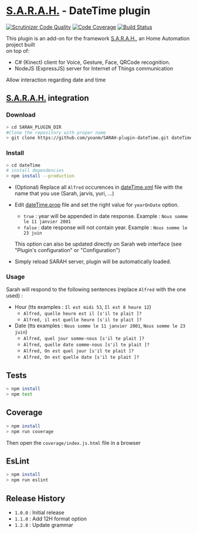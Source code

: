 # [S.A.R.A.H.](http://encausse.net/s-a-r-a-h) - DateTime plugin

[![Scrutinizer Code Quality](https://scrutinizer-ci.com/g/yoanm/SARAH-plugin-datetime/badges/quality-score.png?b=master)](https://scrutinizer-ci.com/g/yoanm/SARAH-plugin-datetime/?branch=master) [![Code Coverage](https://scrutinizer-ci.com/g/yoanm/SARAH-plugin-datetime/badges/coverage.png?b=master)](https://scrutinizer-ci.com/g/yoanm/SARAH-plugin-datetime/?branch=master) [![Build Status](https://scrutinizer-ci.com/g/yoanm/SARAH-plugin-datetime/badges/build.png?b=master)](https://scrutinizer-ci.com/g/yoanm/SARAH-plugin-datetime/build-status/master)

This plugin is an add-on for the framework [S.A.R.A.H.](http://encausse.net/s-a-r-a-h), an Home Automation project built     
on top of:
 * C# (Kinect) client for Voice, Gesture, Face, QRCode recognition. 
 * NodeJS (ExpressJS) server for Internet of Things communication

Allow interaction regarding date and time

## [S.A.R.A.H.](http://encausse.net/s-a-r-a-h) integration
### Download
```bash
> cd SARAH_PLUGIN_DIR
#Clone the repository with proper name
> git clone https://github.com/yoanm/SARAH-plugin-dateTime.git dateTime
```

### Install
```bash
> cd dateTime
# install dependencies
> npm install --production
```
 * (Optional) Replace all `Alfred` occurences in [dateTime.xml](./dateTime.xml) file with the name that you use (Sarah, jarvis, yuri, ...)
 * Edit [dateTime.prop](./dateTime.prop) file and set the right value for `yearOnDate` option.
    * `true` : year will be appended in date response. Example : `Nous somme le 11 janvier 2001`
    * `false` : date response will not contain year. Example : `Nous somme le 23 juin`

   This option can also be updated directly on Sarah web interface (see "Plugin's configuration" or "Configuration")
 * Simply reload SARAH server, plugin will be automatically loaded.

### Usage
Sarah will respond to the following sentences (replace `Alfred` with the one used) :
 * Hour (tts examples : `Il est midi 53`, `Il est 8 heure 12`)
    * `Alfred, quelle heure est il [s'il te plait ]?`
    * `Alfred, il est quelle heure [s'il te plait ]?`
 * Date (tts examples : `Nous somme le 11 janvier 2001`, `Nous somme le 23 juin`)
    * `Alfred, quel jour somme-nous [s'il te plait ]?`
    * `Alfred, quelle date somme-nous [s'il te plait ]?`
    * `Alfred, On est quel jour [s'il te plait ]?`
    * `Alfred, On est quelle date [s'il te plait ]?`

## Tests
```bash
> npm install
> npm test
```

## Coverage
```bash
> npm install
> npm run coverage
```
Then open the `coverage/index.js.html` file in a browser

## EsLint
```bash
> npm install
> npm run eslint
```

## Release History

* `1.0.0` : Initial release
* `1.1.0` : Add 12H format option
* `1.2.0` : Update grammar
